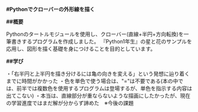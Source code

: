 **#Pythonでクローバーの外形線を描く**


**##概要**

Pythonのタートルモジュールを使用し、クローバー(直線+半円+方向転換)を一筆書きするプログラムを作成しました。
『Python1年生』の星と花のサンプルを応用し、図形を描く基礎を身につけることを目的としています。


**##学び**

・「右半円と上半円を描き分けるには亀の向きを変える」という発想に辿り着くまでに時間がかかった
・色を単色で使う場合は、"="は不要である(本の中では、前半では複数色を使用するプログラムは登場するが、単色を指示する内容は出てこない)
・本当は、直線部分が重ならないような描画にしたかったが、現在の学習進度ではまだ解が分からず諦めた　※今後の課題
